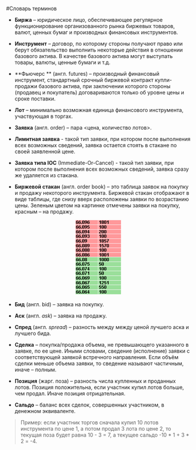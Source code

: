 #Словарь терминов

<a id="exchange"></a>
- **Биржа** – юридическое лицо, обеспечивающее регулярное функционирование организованного рынка биржевых товаров, валют, ценных бумаг и производных финансовых инструментов.

<a id="instrument"></a>
- **Инструмент** – договор, по которому стороны получают право или берут обязательство выполнить некоторые действия в отношении базового актива.
В качестве базового актива могут выступать товары, валюты, ценные бумаги и т.д.

<a id="futures"></a>
- **Фьючерс ** (англ. futures) – производный финансовый инструмент, стандартный срочный биржевой контракт купли-продажи базового актива, при заключении которого стороны (продавец и покупатель) договариваются только об уровне цены и сроке поставки.

<a id="lot"></a>
- **Лот** – минимально возможная единица финансового инструмента, участвующая в торгах.

<a id="order"></a>
- **Заявка** (англ. order) – пара <цена, количество лотов>.

<a id="limit_order"></a>
- **Лимитная заявка** - такой тип заявки, при котором после выполнения всех возможных сведений, заявка остается стоять в стакане по своей заявленной цене.

<a id="ioc_order"></a>
- **Заявка типа IOC** (Immediate-Or-Cancel) - такой тип заявки, при котором после выполнения всех возможных сведений, заявка сразу же удаляется из стакана.

<a id="order_book"></a>
- **Биржевой стакан** (англ. order book) – это таблица заявок на покупку и продажу некоторого инструмента. Биржевой стакан отображают в виде таблицы, где снизу вверх расположены заявки по возрастанию цены. Зеленым цветом на картинке отмечены заявки на покупку, красным – на продажу.

<p align="center">
<img src="img/order_book_example.png" alt="Пример биржевого стакана">
</p>

<a id="bid"></a>
- **Бид** (англ. bid) – заявка на покупку.

<a id="ask"></a>
- **Аск** (англ. *ask*) – заявка на продажу.

<a id="spred"></a>
- **Спред** (англ. *spread*) – разность между между ценой лучшего аска и лучшего бида.

<a id="deal"></a>
- **Сделка** – покупка/продажа объема, не превышающего указанного в заявке, по ее цене.
Иными словами, сведение (исполнение) заявки с соответствующей заявкой встречного направления.
Если объём сделки меньше объема заявки, то сведение называют частичным, иначе – полным.

<a id="position"></a>
- **Позиция** (жарг. поза) – разность числа купленных и проданных лотов.
Позиция положительна, если участник купил лотов больше, чем продал.
Иначе позиция отрицательная.

<a id="saldo"></a>
- **Сальдо** – баланс всех сделок, совершенных участником, в денежном эквиваленте.
 > Пример: если участник торгов сначала купил 10 лотов инструмента по цене 1, а потом продал 3 лота по цене 2, то текущая поза будет равна 10 - 3 = 7, а текущее сальдо -10 \* 1 + 3 \* 2 = -4.

